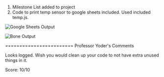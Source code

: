 1. Milestone List added to project
2. Code to print temp sensor to google sheets included. Used included temp.js.

![Google Sheets Output](https://github.com/Briant717/ECE434/tree/master/hw10/pics/bonedata.PNG "Google Sheets Output")

![Bone Output](https://github.com/Briant717/ECE434/tree/master/hw10/pics/coderun.PNG "Bone Output")

========================
Professor Yoder's Comments

Looks logged.  Wish you would clean up your code to not have extra unused things in it.

Score:  10/10